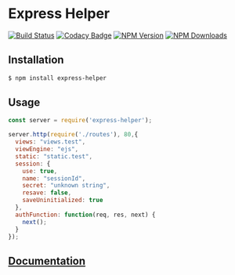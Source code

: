 # Express Helper
[![Build Status](https://travis-ci.com/jwepdx/express-helper.svg?branch=master)](https://travis-ci.com/jwepdx/express-helper)
[![Codacy Badge](https://api.codacy.com/project/badge/Grade/4df8eb3dc4be4e70921db5e25fbed660)](https://www.codacy.com/manual/jacobwevans21/express-helper?utm_source=github.com&amp;utm_medium=referral&amp;utm_content=jwepdx/express-helper&amp;utm_campaign=Badge_Grade)
 [![NPM Version][npm-image]][npm-url]
  [![NPM Downloads][downloads-image]][downloads-url]

[npm-image]: https://img.shields.io/npm/v/express-helper.svg
[npm-url]: https://npmjs.org/package/express-helper
[downloads-image]: https://img.shields.io/npm/dm/express-helper.svg
[downloads-url]: https://npmjs.org/package/express-helper
## Installation
``` bash
$ npm install express-helper
```
## Usage
``` javascript
const server = require('express-helper');

server.http(require('./routes'), 80,{
  views: "views.test",
  viewEngine: "ejs",
  static: "static.test",
  session: {
    use: true,
    name: "sessionId",
    secret: "unknown string",
    resave: false,
    saveUninitialized: true
  },
  authFunction: function(req, res, next) {
    next();
  }
});
```

## [Documentation](/wiki)
